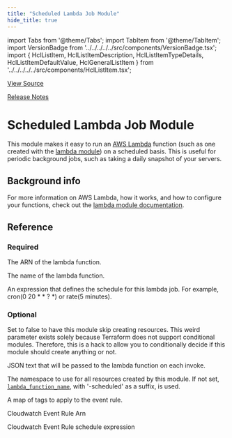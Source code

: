 ```yaml
---
title: "Scheduled Lambda Job Module"
hide_title: true
---
```


import Tabs from '@theme/Tabs';
import TabItem from '@theme/TabItem';
import VersionBadge from '../../../../../src/components/VersionBadge.tsx';
import { HclListItem, HclListItemDescription, HclListItemTypeDetails, HclListItemDefaultValue, HclGeneralListItem } from '../../../../../src/components/HclListItem.tsx';

<a href="https://github.com/gruntwork-io/terraform-aws-lambda/tree/main/modules%2Fscheduled-lambda-job" className="link-button" title="View the source code for this module in GitHub.">View Source</a>

<a href="https://github.com/gruntwork-io/terraform-aws-lambda/releases?q=" className="link-button" title="Release notes for only the service catalog versions which impacted this service.">Release Notes</a>

# Scheduled Lambda Job Module

This module makes it easy to run an [AWS Lambda](https://aws.amazon.com/lambda/) function (such as one created with the
[lambda module](https://github.com/gruntwork-io/terraform-aws-lambda/tree/main/modules/lambda)) on a scheduled basis. This is useful for periodic background jobs, such as taking a
daily snapshot of your servers.

## Background info

For more information on AWS Lambda, how it works, and how to configure your functions, check out the [lambda module
documentation](https://github.com/gruntwork-io/terraform-aws-lambda/tree/main/modules/lambda).




## Reference

<Tabs>
<TabItem value="inputs" label="Inputs" default>

### Required

<HclListItem name="lambda_function_arn" requirement="required" type="string">
<HclListItemDescription>

The ARN of the lambda function.

</HclListItemDescription>
</HclListItem>

<HclListItem name="lambda_function_name" requirement="required" type="string">
<HclListItemDescription>

The name of the lambda function.

</HclListItemDescription>
</HclListItem>

<HclListItem name="schedule_expression" requirement="required" type="string">
<HclListItemDescription>

An expression that defines the schedule for this lambda job. For example, cron(0 20 * * ? *) or rate(5 minutes).

</HclListItemDescription>
</HclListItem>

### Optional

<HclListItem name="create_resources" requirement="optional" type="bool">
<HclListItemDescription>

Set to false to have this module skip creating resources. This weird parameter exists solely because Terraform does not support conditional modules. Therefore, this is a hack to allow you to conditionally decide if this module should create anything or not.

</HclListItemDescription>
<HclListItemDefaultValue defaultValue="true"/>
</HclListItem>

<HclListItem name="lambda_function_input" requirement="optional" type="string">
<HclListItemDescription>

JSON text that will be passed to the lambda function on each invoke.

</HclListItemDescription>
<HclListItemDefaultValue defaultValue="null"/>
</HclListItem>

<HclListItem name="namespace" requirement="optional" type="string">
<HclListItemDescription>

The namespace to use for all resources created by this module. If not set, <a href="#lambda_function_name"><code>lambda_function_name</code></a>, with '-scheduled' as a suffix, is used.

</HclListItemDescription>
<HclListItemDefaultValue defaultValue="null"/>
</HclListItem>

<HclListItem name="tags" requirement="optional" type="map(string)">
<HclListItemDescription>

A map of tags to apply to the event rule.

</HclListItemDescription>
<HclListItemDefaultValue defaultValue="{}"/>
</HclListItem>

</TabItem>
<TabItem value="outputs" label="Outputs">

<HclListItem name="event_rule_arn">
<HclListItemDescription>

Cloudwatch Event Rule Arn

</HclListItemDescription>
</HclListItem>

<HclListItem name="event_rule_schedule">
<HclListItemDescription>

Cloudwatch Event Rule schedule expression

</HclListItemDescription>
</HclListItem>

</TabItem>
</Tabs>


<!-- ##DOCS-SOURCER-START
{
  "originalSources": [
    "https://github.com/gruntwork-io/terraform-aws-lambda/tree/readme.md",
    "https://github.com/gruntwork-io/terraform-aws-lambda/tree/variables.tf",
    "https://github.com/gruntwork-io/terraform-aws-lambda/tree/outputs.tf"
  ],
  "sourcePlugin": "module-catalog-api",
  "hash": "f1cfa112d6c81f8a306641b62c285e05"
}
##DOCS-SOURCER-END -->

